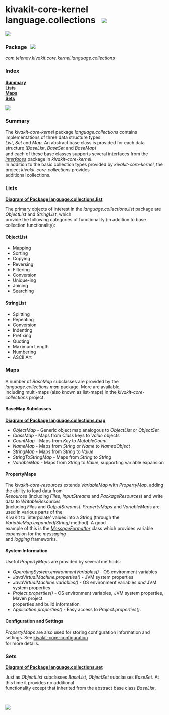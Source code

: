 # kivakit-core-kernel language.collections &nbsp; ![](../../../documentation/images/set-40.png)

![](../documentation/images/horizontal-line.png)

### Package &nbsp; ![](../../../documentation/images/box-32.png)

*com.telenav.kivakit.core.kernel.language.collections*

### Index

[**Summary**](#summary)  
[**Lists**](#lists)  
[**Maps**](#maps)  
[**Sets**](#sets)

![](../documentation/images/horizontal-line.png)

### Summary <a name="summary"></a>

The *kivakit-core-kernel* package *language.collections* contains implementations of three data structure types:   
*List*, *Set* and *Map*. An abstract base class is provided for each data structure (*BaseList*, *BaseSet* and *BaseMap*)  
and each of these base classes supports several interfaces from the [*interfaces*](interfaces.md) package in *kivakit-core-kernel*.  
In addition to the basic collection types provided by *kivakit-core-kernel*, the project *kivakit-core-collections* provides  
additional collections.

### Lists <a name="lists"></a>

[**Diagram of Package language.collections.list**](diagrams/com.telenav.kivakit.core.kernel.language.collections.list.svg)

The primary objects of interest in the *language.collections.list* package are *ObjectList* and *StringList*, which  
provide the following categories of functionality (in addition to base collection functionality):

#### ObjectList

* Mapping
* Sorting
* Copying
* Reversing
* Filtering
* Conversion
* Unique-ing
* Joining
* Searching

#### StringList

* Splitting
* Repeating
* Conversion
* Indenting
* Prefixing
* Quoting
* Maximum Length
* Numbering
* ASCII Art

### Maps <a name="maps"></a>

A number of *BaseMap* subclasses are provided by the *language.collections.map* package. More are available,  
including multi-maps (also known as list-maps) in the *kivakit-core-collections* project.

#### BaseMap Subclasses

[**Diagram of Package language.collections.map**](diagrams/com.telenav.kivakit.core.kernel.language.collections.map.svg)

* *ObjectMap* - Generic object map analogous to *ObjectList* or *ObjectSet*
* *ClassMap* - Maps from *Class* keys to *Value* objects
* *CountMap* - Maps from *Key* to *MutableCount*
* *NameMap* - Maps from *String* or *Name* to *NamedObject*
* *StringMap* - Maps from *String* to *Value*
* *StringToStringMap* - Maps from *String* to *String*
* *VariableMap* - Maps from *String* to *Value*, supporting variable expansion

#### PropertyMaps

The *kivakit-core-resources* extends *VariableMap* with *PropertyMap*, adding the ability to load data from  
*Resource*s (including *File*s, *InputStream*s and *PackageResource*s) and write data to *WritableResources*  
(including *Files* and *OutputStream*s). *PropertyMaps* and *VariableMaps* are used in various parts of the  
KivaKit to 'interpolate' values into a *String* (through the *VariableMap.expanded(String)* method). A good  
example of this is the 
[*MessageFormatter*](http://telenav-kivakit.mypna.com/8.0.6-SNAPSHOT/apidocs/com.telenav.kivakit.core.kernel/com/telenav/kivakit/core/kernel/messaging/messages/MessageFormatter.html)
class which provides variable expansion for the *messaging*  
and *logging* frameworks.

#### System Information

Useful *PropertyMap*s are provided by several methods:

* *OperatingSystem.environmentVariables()* - OS environment variables
* *JavaVirtualMachine.properties()* - JVM system properties
* *JavaVirtualMachine.variables()* - OS environment variables *and* JVM system properties
* *Project.properties()* - OS environment variables, JVM system properties, Maven project  
  properties and build information
* *Application.properties()* - Easy access to *Project.properties()*.

#### Configuration and Settings

*PropertyMaps* are also used for storing configuration information and settings.
See [kivakit-core-configuration](../../configuration/README.md)  
for more details.

### Sets <a name="sets"></a>

[**Diagram of Package language.collections.set**](diagrams/com.telenav.kivakit.core.kernel.language.collections.set.svg)

Just as *ObjectList* subclasses *BaseList*, *ObjectSet* subclasses *BaseSet*. At this time it provides no additional   
functionality except that inherited from the abstract base class *BaseList*.

<br/>

![](../documentation/images/horizontal-line.png)

